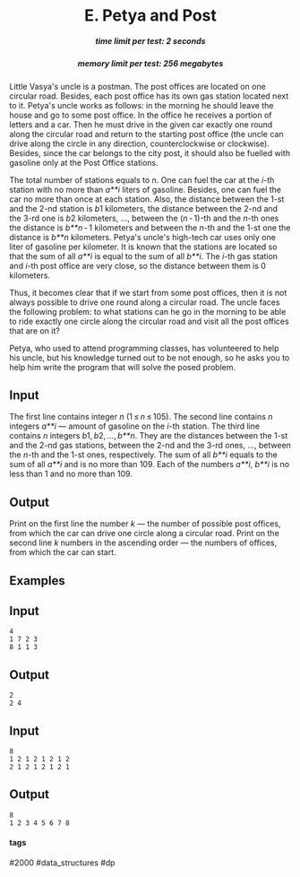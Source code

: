 <h1 style='text-align: center;'> E. Petya and Post</h1>

<h5 style='text-align: center;'>time limit per test: 2 seconds</h5>
<h5 style='text-align: center;'>memory limit per test: 256 megabytes</h5>

Little Vasya's uncle is a postman. The post offices are located on one circular road. Besides, each post office has its own gas station located next to it. Petya's uncle works as follows: in the morning he should leave the house and go to some post office. In the office he receives a portion of letters and a car. Then he must drive in the given car exactly one round along the circular road and return to the starting post office (the uncle can drive along the circle in any direction, counterclockwise or clockwise). Besides, since the car belongs to the city post, it should also be fuelled with gasoline only at the Post Office stations. 

The total number of stations equals to *n*. One can fuel the car at the *i*-th station with no more than *a**i* liters of gasoline. Besides, one can fuel the car no more than once at each station. Also, the distance between the 1-st and the 2-nd station is *b*1 kilometers, the distance between the 2-nd and the 3-rd one is *b*2 kilometers, ..., between the (*n* - 1)-th and the *n*-th ones the distance is *b**n* - 1 kilometers and between the *n*-th and the 1-st one the distance is *b**n* kilometers. Petya's uncle's high-tech car uses only one liter of gasoline per kilometer. It is known that the stations are located so that the sum of all *a**i* is equal to the sum of all *b**i*. The *i*-th gas station and *i*-th post office are very close, so the distance between them is 0 kilometers.

Thus, it becomes clear that if we start from some post offices, then it is not always possible to drive one round along a circular road. The uncle faces the following problem: to what stations can he go in the morning to be able to ride exactly one circle along the circular road and visit all the post offices that are on it?

Petya, who used to attend programming classes, has volunteered to help his uncle, but his knowledge turned out to be not enough, so he asks you to help him write the program that will solve the posed problem.

## Input

The first line contains integer *n* (1 ≤ *n* ≤ 105). The second line contains *n* integers *a**i* — amount of gasoline on the *i*-th station. The third line contains *n* integers *b*1, *b*2, ..., *b**n*. They are the distances between the 1-st and the 2-nd gas stations, between the 2-nd and the 3-rd ones, ..., between the *n*-th and the 1-st ones, respectively. The sum of all *b**i* equals to the sum of all *a**i* and is no more than 109. Each of the numbers *a**i*, *b**i* is no less than 1 and no more than 109.

## Output

Print on the first line the number *k* — the number of possible post offices, from which the car can drive one circle along a circular road. Print on the second line *k* numbers in the ascending order — the numbers of offices, from which the car can start.

## Examples

## Input


```
4  
1 7 2 3  
8 1 1 3  

```
## Output


```
2  
2 4  

```
## Input


```
8  
1 2 1 2 1 2 1 2  
2 1 2 1 2 1 2 1  

```
## Output


```
8  
1 2 3 4 5 6 7 8  

```


#### tags 

#2000 #data_structures #dp 